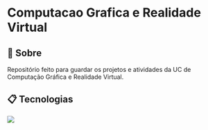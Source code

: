 <h1>Computacao Grafica e Realidade Virtual</h1>

<h2>🚀 Sobre</h2>
<p>Repositório feito para guardar os projetos e atividades da UC de Computação Gráfica e Realidade Virtual.</p>

## 📋 Tecnologias
<div>
  <img src="https://img.shields.io/badge/python-3670A0?style=for-the-badge&logo=python&logoColor=ffdd54">
</div>